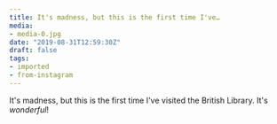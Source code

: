 ```yaml
---
title: It's madness, but this is the first time I've…
media:
- media-0.jpg
date: "2019-08-31T12:59:30Z"
draft: false
tags:
- imported
- from-instagram
---
```

It's madness, but this is the first time I've visited the British Library. It's *wonderful*\!

